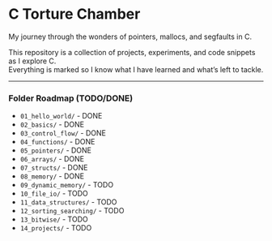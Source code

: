 # C Torture Chamber

My journey through the wonders of pointers, mallocs, and segfaults in C.

This repository is a collection of projects, experiments, and code snippets as I explore C.  
Everything is marked so I know what I have learned and what’s left to tackle.

---

### Folder Roadmap (TODO/DONE)

- `01_hello_world/` - DONE
- `02_basics/` - DONE
- `03_control_flow/` - DONE
- `04_functions/` - DONE
- `05_pointers/` - DONE
- `06_arrays/` - DONE
- `07_structs/` - DONE
- `08_memory/` - DONE
- `09_dynamic_memory/` - TODO
- `10_file_io/` - TODO
- `11_data_structures/` - TODO
- `12_sorting_searching/` - TODO
- `13_bitwise/` - TODO
- `14_projects/` - TODO